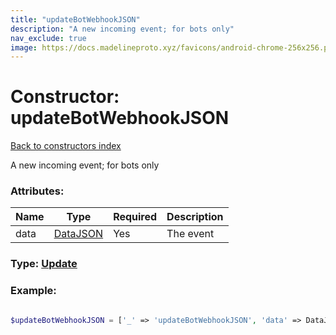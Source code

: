 ```yaml
---
title: "updateBotWebhookJSON"
description: "A new incoming event; for bots only"
nav_exclude: true
image: https://docs.madelineproto.xyz/favicons/android-chrome-256x256.png
---
```

# Constructor: updateBotWebhookJSON  
[Back to constructors index](/API_docs/constructors/index.html)



A new incoming event; for bots only

### Attributes:

| Name     |    Type       | Required | Description |
|----------|---------------|----------|-------------|
|data|[DataJSON](/API_docs/types/DataJSON.html) | Yes|The event|



### Type: [Update](/API_docs/types/Update.html)


### Example:

```php

$updateBotWebhookJSON = ['_' => 'updateBotWebhookJSON', 'data' => DataJSON];
```  
